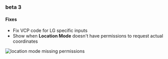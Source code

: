 ### beta 3

#### Fixes

* Fix VCP code for LG specific inputs
* Show when **Location Mode** doesn't have permissions to request actual coordinates

![location mode missing permissions](https://files.lunar.fyi/location-mode-missing-permissions.png)
